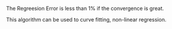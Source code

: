 The Regreesion Error is less than 1% if the convergence is great.

This algorithm can be used to curve fitting, non-linear regression.
